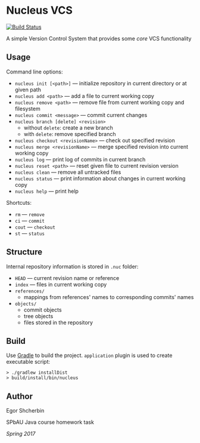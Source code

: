# Nucleus VCS

[![Build Status](https://travis-ci.org/eshcherbin/spbau-java-2-homework.svg?branch=hw2)](https://travis-ci.org/eshcherbin/spbau-java-2-homework)

A simple Version Control System that provides some _core_ VCS functionality

## Usage

Command line options:
- `nucleus init [<path>]` — initialize repository in current directory or at given path
- `nucleus add <path>` — add a file to current working copy
- `nucleus remove <path>` — remove file from current working copy and filesystem
- `nucleus commit <message>` — commit current changes
- `nucleus branch [delete] <revision>`
    * without `delete`: create a new branch
    * with `delete`: remove specified branch
- `nucleus checkout <revisionName>` — check out specified revision
- `nucleus merge <revisionName>` — merge specified revision into current working copy
- `nucleus log` — print log of commits in current branch
- `nucleus reset <path>` — reset given file to current revision version
- `nucleus clean` — remove all untracked files
- `nucleus status` — print information about changes in current working copy
- `nucleus help` — print help

Shortcuts:

- `rm` — `remove` 
- `ci` — `commit` 
- `cout` — `checkout` 
- `st` — `status`

## Structure

Internal repository information is stored in `.nuc` folder:

- `HEAD` — current revision name or reference
- `index` — files in current working copy
- `references/`
    * mappings from references' names to corresponding commits' names
- `objects/`
    * commit objects
    * tree objects
    * files stored in the repository
    
## Build

Use [Gradle](https://gradle.org) to build the project. `application` plugin is used to create executable script:

```
> ./gradlew installDist
> build/install/bin/nucleus
```


## Author

Egor Shcherbin

SPbAU Java course homework task

_Spring 2017_